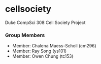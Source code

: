 # cellsociety 


Duke CompSci 308 Cell Society Project

### Group Members
+ Member: Chalena Maess-Scholl (cm296)
+ Member: Ray Song (ys101)
+ Member: Owen Chung (tc153)

